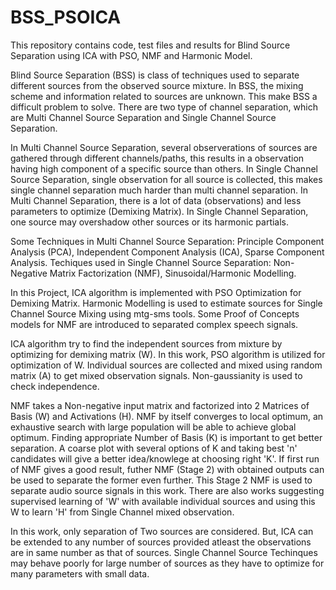 # BSS_PSOICA
This repository contains code, test files and results for Blind Source Separation using ICA with PSO, NMF and Harmonic Model.

Blind Source Separation (BSS) is class of techniques used to separate different sources from the observed source mixture. In BSS, the mixing scheme and information related to sources are unknown. This make BSS a difficult problem to solve. There are two type of channel separation, which are Multi Channel Source Separation and Single Channel Source Separation.

In Multi Channel Source Separation, several observerations of sources are gathered through different channels/paths, this results in a observation having high component of a specific source than others. In Single Channel Source Separation, single observation for all source is collected, this makes single channel separation much harder than multi channel separation. In Multi Channel Separation, there is a lot of data (observations) and less parameters to optimize (Demixing Matrix). In Single Channel Separation, one source may overshadow other sources or its harmonic partials.

Some Techniques in Multi Channel Source Separation: Principle Component Analysis (PCA), Independent Component Analysis (ICA), Sparse Component Analysis.
Techiques used in Single Channel Source Separation: Non-Negative Matrix Factorization (NMF), Sinusoidal/Harmonic Modelling.

In this Project, ICA algorithm is implemented with PSO Optimization for Demixing Matrix. Harmonic Modelling is used to estimate sources for Single Channel Source Mixing using mtg-sms tools. Some Proof of Concepts models for NMF are introduced to separated complex speech signals.

ICA algorithm try to find the independent sources from mixture by optimizing for demixing matrix (W). In this work, PSO algorithm is utilized for optimization of W. Individual sources are collected and mixed using random matrix (A) to get mixed observation signals. Non-gaussianity is used to check independence.

NMF takes a Non-negative input matrix and factorized into 2 Matrices of Basis (W) and Activations (H). NMF by itself converges to local optimum, an exhaustive search with large population will be able to achieve global optimum. Finding appropriate Number of Basis (K) is important to get better separation. A coarse plot with several options of K and taking best 'n' candidates will give a better idea/knowlege at choosing right 'K'. If first run of NMF gives a good result, futher NMF (Stage 2) with obtained outputs can be used to separate the former even further. This Stage 2 NMF is used to separate audio source signals in this work. There are also works suggesting supervised learning of 'W' with available individual sources and using this W to learn 'H' from Single Channel mixed observation.

In this work, only separation of Two sources are considered. But, ICA can be extended to any number of sources provided atleast the observations are in same number as that of sources. Single Channel Source Techinques may behave poorly for large number of sources as they have to optimize for many parameters with small data.
